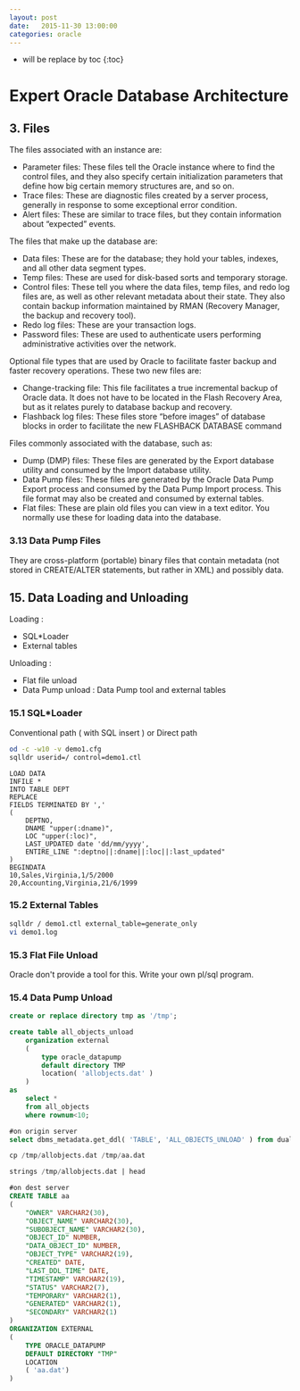 ```yaml
---
layout: post
date:   2015-11-30 13:00:00
categories: oracle
---
```

* will be replace by toc
{:toc}

# Expert Oracle Database Architecture

## 3. Files

The files associated with an instance are:

- Parameter files: These files tell the Oracle instance where to find the control files, and they also specify certain initialization parameters that define how big certain memory structures are, and so on. 
- Trace files: These are diagnostic files created by a server process, generally in response to some exceptional error condition.
- Alert files: These are similar to trace files, but they contain information about
“expected” events.

The files that make up the database are:

- Data files: These are for the database; they hold your tables, indexes, and all other data segment types.
- Temp files: These are used for disk-based sorts and temporary storage.
- Control files: These tell you where the data files, temp files, and redo log files are, as well as other relevant metadata about their state. They also contain backup information maintained by RMAN (Recovery Manager, the backup and recovery tool).
- Redo log files: These are your transaction logs.
- Password files: These are used to authenticate users performing administrative activities over the network.

Optional file types that are used by Oracle to facilitate faster backup and faster recovery operations. These two new files are:

- Change-tracking file: This file facilitates a true incremental backup of Oracle data. It does not have to be located in the Flash Recovery Area, but as it relates purely to database backup and recovery.
- Flashback log files: These files store “before images” of database blocks in order to facilitate the new FLASHBACK DATABASE command


Files commonly associated with the database, such as:

- Dump (DMP) files: These files are generated by the Export database utility and consumed by the Import database utility.
- Data Pump files: These files are generated by the Oracle Data Pump Export process and consumed by the Data Pump Import process. This file format may also be created and consumed by external tables.
- Flat files: These are plain old files you can view in a text editor. You normally use these for loading data into the database.

### 3.13 Data Pump Files

They are cross-platform (portable) binary files that contain metadata (not stored in CREATE/ALTER statements, but rather in XML) and possibly data.


## 15. Data Loading and Unloading

Loading :

- SQL*Loader
- External tables

Unloading :

- Flat file unload
- Data Pump unload : Data Pump tool and external tables

### 15.1 SQL*Loader

Conventional path ( with SQL insert ) or Direct path

~~~bash
od -c -w10 -v demo1.cfg
sqlldr userid=/ control=demo1.ctl
~~~

~~~
LOAD DATA
INFILE *
INTO TABLE DEPT
REPLACE
FIELDS TERMINATED BY ','
(
	DEPTNO,
	DNAME "upper(:dname)",
	LOC "upper(:loc)",
	LAST_UPDATED date 'dd/mm/yyyy',
	ENTIRE_LINE ":deptno||:dname||:loc||:last_updated"
)
BEGINDATA
10,Sales,Virginia,1/5/2000
20,Accounting,Virginia,21/6/1999
~~~

### 15.2 External Tables

~~~bash
sqlldr / demo1.ctl external_table=generate_only
vi demo1.log
~~~

### 15.3 Flat File Unload

Oracle don't provide a tool for this. Write your own pl/sql program.

### 15.4 Data Pump Unload

~~~sql
create or replace directory tmp as '/tmp';

create table all_objects_unload
	organization external
	( 
		type oracle_datapump
		default directory TMP
		location( 'allobjects.dat' )
	)
as
	select *
	from all_objects
	where rownum<10;

#on origin server
select dbms_metadata.get_ddl( 'TABLE', 'ALL_OBJECTS_UNLOAD' ) from dual;

cp /tmp/allobjects.dat /tmp/aa.dat

strings /tmp/allobjects.dat | head

#on dest server
CREATE TABLE aa
(
	"OWNER" VARCHAR2(30),
	"OBJECT_NAME" VARCHAR2(30),
	"SUBOBJECT_NAME" VARCHAR2(30),
	"OBJECT_ID" NUMBER,
	"DATA_OBJECT_ID" NUMBER,
	"OBJECT_TYPE" VARCHAR2(19),
	"CREATED" DATE,
	"LAST_DDL_TIME" DATE,
	"TIMESTAMP" VARCHAR2(19),
	"STATUS" VARCHAR2(7),
	"TEMPORARY" VARCHAR2(1),
	"GENERATED" VARCHAR2(1),
	"SECONDARY" VARCHAR2(1)
)
ORGANIZATION EXTERNAL
( 
	TYPE ORACLE_DATAPUMP
	DEFAULT DIRECTORY "TMP"
	LOCATION
	( 'aa.dat')
)
~~~